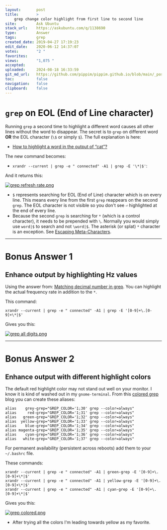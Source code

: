```yaml
---
layout:       post
title:        >
    grep change color highlight from first line to second line
site:         Ask Ubuntu
stack_url:    https://askubuntu.com/q/1138690
type:         Answer
tags:         grep
created_date: 2019-04-27 17:19:23
edit_date:    2020-06-12 14:37:07
votes:        "2 "
favorites:    
views:        "1,075 "
accepted:     
uploaded:     2024-08-18 16:33:59
git_md_url:   https://github.com/pippim/pippim.github.io/blob/main/_posts/2019/2019-04-27-grep-change-color-highlight-from-first-line-to-second-line.md
toc:          false
navigation:   false
clipboard:    false
---
```


# `grep` on EOL (End of Line character)

Running `grep` a second time to highlight a different word causes all other lines without the word to disappear. The secret is to `grep` on different word  **OR** the EOL character (`\$` or simply `$`). The full explanation is here: 

- [How to highlight a word in the output of “cat”?][1]

The new command becomes:

-  `xrandr --current | grep -e " connected" -A1 | grep -E '\*|$'`:

And it returns this:

[![grep refresh rate.png][2]][2]

- `$` represents searching for EOL (End of Line) character which is on every line. This means every line from the first `grep` reappears on the second `grep`. The EOL character is not visible so you don't see `⏎` highlighted at the end of every line.
- Because the second `grep` is searching for `*` (which is a control character), it needs to be prepended with `\`. Normally you would simply use `word|$` to search and not `\word|$`. The asterisk (or splat) `*` character is an exception. See [Escaping Meta-Characters][3].


----------

# Bonus Answer 1

## Enhance output by highlighting Hz values

Using the answer from: [Matching decimal number in grep][4]. You can highlight the actual frequency rate in addition to the `*`.

This command:

``` 
xrandr --current | grep -e " connected" -A1 | grep -E '[0-9]+\.[0-9]+\*|$'
```

Gives you this:

[![grep all digits.png][5]][5]


----------

# Bonus Answer 2

## Enhance output with different highlight colors

The default red highlight color may not stand out well on your monitor. I know it is kind of washed out in my `gnome-terminal`. From this [colored grep][6] blog you can create these aliases:

``` 
alias    grey-grep="GREP_COLOR='1;30' grep --color=always"
alias     red-grep="GREP_COLOR='1;31' grep --color=always"
alias   green-grep="GREP_COLOR='1;32' grep --color=always"
alias  yellow-grep="GREP_COLOR='1;33' grep --color=always"
alias    blue-grep="GREP_COLOR='1;34' grep --color=always"
alias magenta-grep="GREP_COLOR='1;35' grep --color=always"
alias    cyan-grep="GREP_COLOR='1;36' grep --color=always"
alias   white-grep="GREP_COLOR='1;37' grep --color=always"
```

For permanent availability (persistent across reboots) add them to your `~/.bashrc` file.

These commands:

``` 
xrandr --current | grep -e " connected" -A1 | green-grep -E '[0-9]+\.[0-9]+\*|$'
xrandr --current | grep -e " connected" -A1 | yellow-grep -E '[0-9]+\.[0-9]+\*|$'
xrandr --current | grep -e " connected" -A1 | cyan-grep -E '[0-9]+\.[0-9]+\*|$'
```

Gives you this:

[![grep colored.png][7]][7]

- After trying all the colors I'm leading towards yellow as my favorite.

  [1]: https://unix.stackexchange.com/questions/106565/how-to-highlight-a-word-in-the-output-of-cat
  [2]: https://pippim.github.io/assets/img/posts/2019/Pf2z1.png
  [3]: https://www.digitalocean.com/community/tutorials/using-grep-regular-expressions-to-search-for-text-patterns-in-linux#escaping-meta
  [4]: https://stackoverflow.com/questions/41446222/matching-decimal-number-in-grep
  [5]: https://pippim.github.io/assets/img/posts/2019/XKUaj.png
  [6]: https://www.jefftk.com/p/colored-grep
  [7]: https://pippim.github.io/assets/img/posts/2019/NtcPY.png

